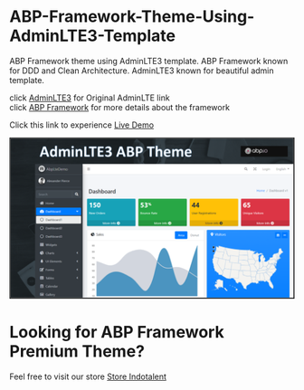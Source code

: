 # ABP-Framework-Theme-Using-AdminLTE3-Template
ABP Framework theme using AdminLTE3 template. ABP Framework known for DDD and Clean Architecture. AdminLTE3 known for beautiful admin template. 

click [AdminLTE3](https://github.com/ColorlibHQ/AdminLTE) for Original AdminLTE link  
click [ABP Framework](https://github.com/abpframework/abp) for more details about the framework  

Click this link to experience [Live Demo](http://abp-adminlte-demo.indotalent.com/Dashboard)

![hero](src/AbpLteDemo.Web/wwwroot/img/adminlte-abp-theme.png)

# Looking for ABP Framework Premium Theme?
Feel free to visit our store [Store Indotalent](https://store.indotalent.com/collections/asp-net-core-5-x-x-razor-pages)


